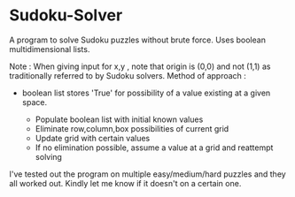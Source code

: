 # Sudoku-Solver

A program to solve Sudoku puzzles without brute force. Uses boolean multidimensional lists.

Note : When giving input for x,y , note that origin is (0,0) and not (1,1) as traditionally referred to by Sudoku solvers.
Method of approach :
- boolean list stores 'True' for possibility of a value existing at a given space.

  - Populate boolean list with initial known values
  - Eliminate row,column,box possibilities of current grid
  - Update grid with certain values
  - If no elimination possible, assume a value at a grid and reattempt solving
 
I've tested out the program on multiple easy/medium/hard puzzles and they all worked out. Kindly let me know if it doesn't on a certain one.
